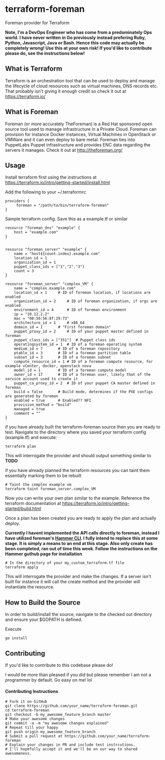# terraform-foreman
Foreman provider for Terraform

**Note, I'm a DevOps Engineer who has come from a predominately Ops world. I have never written in Go previously instead prefering Ruby, Python, Javascript, Java or Bash. Hence this code may actually be completely wrong! Use this at your own risk! If you'd like to contribute please do, see the instructions below!**

## What is Terraform
Terraform is an orchestration tool that can be used to deploy and manage the lifecycle of cloud resources such as virtual machines, DNS records etc.
That probably isn't giving it enough credit so check it out at https://terraform.io/

## What is Foreman
Foreman (or more accurately TheForeman) is a Red Hat sponsored open source tool used to manage infrastructure in a Private Cloud. Foreman can provision for instance Docker instances, Virtual Machines in OpenStack or VMWare and it can even deploy to bare metal. Foreman ties into PuppetLabs Puppet infrastructure and provides ENC data regarding the servers it manages. Check it out at http://theforeman.org/

## Usage

Install terraform first using the instructions at https://terraform.io/intro/getting-started/install.html

Add the following to your ~/.terraformrc
```
providers {
     foreman = "/path/to/bin/terraform-foreman"
}
```

Sample terraform config. Save this as a example.tf or similar
```
resource "foreman_dns" "example" {
	host = "example.com"
}


resource "foreman_server" "example" {
    name = "host${count.index}.example.com"
    location_id = 1
    organization_id = 1
    puppet_class_ids = ["1","2","3"]
    count = 3
}

resource "foreman_server" "complex_VM" {
    name = "complex.example.com"
    location_id = 1		# ID of foreman location, if locations are enabled
    organization_id = 2		# ID of foreman organization, if orgs are enabled
    environment_id = 4		# ID of foreman environment
    ip = "10.12.2.2"
    mac = "00:50:56:8f:29:73"
    architecture_id = 1 	# x86_64
    domain_id = 1		# "First foreman domain"
    puppet_proxy_id = 2		# ID of your puppet master defined in foreman
    puppet_class_ids = ["351"]  # Puppet class ids
    operatingsystem_id = 1	# ID of a foreman operating system
    medium_id = 7		# ID of a foreman repository
    ptable_id = 3		# ID of a foreman partition table
    subnet_id = 3		# ID of a foreman subnet
    compute_resource_id = 1	# ID of a foreman compute resource, for example vCenter, docker, openstack nova
    model_id = 1		# ID of a foreman compute model
    owner_id = 17		# ID of a foreman user, likely that of the service account used to create it
    puppet_ca_proxy_id = 2	# ID of your puppet CA master defined in foreman
    build = false		# Build mode, determines if the PXE configs are generated by foreman
    enabled = true		# Enabled?? NFI
    provision_method = "build"  
    managed = true		
    comment = ""
}
```

if you have already built the terraform-foreman source then you are ready to test. Navigate to the directory where you saved your terraform config (example.tf) and execute:

```
terraform plan
```

This will interrogate the provider and should output something similar to
**TODO**


if you have already planned the terraform resources you can taint them essentially marking them to be rebuilt

```
# Taint the complex example vm
terraform taint foreman_server.complex_VM
```

Now you can write your own plan similar to the example. Reference the terraform documentation at https://terraform.io/intro/getting-started/build.html

Once a plan has been created you are ready to apply the plan and actually deploy. 

**Currently I havent implemented the API calls directly to foreman, instead I have utilized foreman's [Hammer CLI](https://github.com/theforeman/hammer-cli). I fully intend to replace this at some stage. It is simply a means to an end at this stage. Also only create has been completed, ran out of time this week. Follow the instructions on the Hammer guthub page for installation**

```
# In the directory of your my_custom_terraform.tf file
terraform apply
```
This will interrogate the provider and make the changes. If a server isn't built for instance it will call the create method and the provider will instantiate the resource.

## How to Build the Source
In order to build/install the source, navigate to the checked out directory and ensure your $GOPATH is defined.

Execute
```
go install
```
## Contributing
If you'd like to contribute to this codebase please do!

I would be more than pleased if you did but please remember I am not a programmer by default. Go easy on me! lol

#### Contributing Instructions
```
# Fork it on GitHub
git clone https://github.com/your_name/terraform-foreman.git
cd terraform-foreman
git checkout -b my_awesome_feature_branch master
# Make your awesome changes
git commit -a -m "my awesome changes explained"
# Repeat till your happy
git push origin my_awesome_feature_branch
# Submit a pull request at https://github.com/your_name/terraform-foreman
# Explain your changes in PR and include test instrcutions.
# I'll hopefully accept it and we'll be on our way to shared awesomeness.
```




